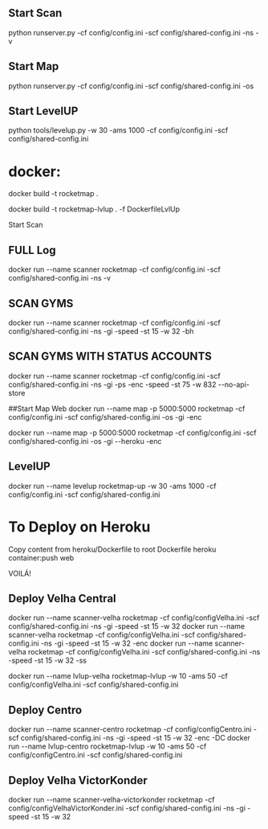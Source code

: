 ## Start Scan
python runserver.py -cf config/config.ini -scf config/shared-config.ini -ns -v

## Start Map
python runserver.py -cf config/config.ini -scf config/shared-config.ini -os

## Start LevelUP
python tools/levelup.py -w 30 -ams 1000 -cf config/config.ini -scf config/shared-config.ini

# docker:
docker build -t rocketmap .

docker build -t rocketmap-lvlup . -f DockerfileLvlUp 

Start Scan

## FULL Log
docker run --name scanner rocketmap -cf config/config.ini -scf config/shared-config.ini -ns -v

## SCAN GYMS
docker run --name scanner rocketmap -cf config/config.ini -scf config/shared-config.ini -ns -gi -speed -st 15 -w 32 -bh

## SCAN GYMS WITH STATUS ACCOUNTS
docker run --name scanner rocketmap -cf config/config.ini -scf config/shared-config.ini -ns -gi -ps -enc -speed -st 75 -w 832 --no-api-store

##Start Map Web
docker run --name map -p 5000:5000 rocketmap -cf config/config.ini -scf config/shared-config.ini -os -gi -enc

docker run --name map -p 5000:5000 rocketmap -cf config/config.ini -scf config/shared-config.ini -os -gi --heroku -enc


## LevelUP
docker run --name levelup rocketmap-up -w 30 -ams 1000 -cf config/config.ini -scf config/shared-config.ini


# To Deploy on Heroku
Copy content from heroku/Dockerfile to root Dockerfile
heroku container:push web

VOILÁ!

## Deploy Velha Central
docker run --name scanner-velha rocketmap -cf config/configVelha.ini -scf config/shared-config.ini -ns -gi -speed -st 15 -w 32
docker run --name scanner-velha rocketmap -cf config/configVelha.ini -scf config/shared-config.ini -ns -gi -speed -st 15 -w 32 -enc
docker run --name scanner-velha rocketmap -cf config/configVelha.ini -scf config/shared-config.ini -ns -speed -st 15 -w 32 -ss

docker run --name lvlup-velha rocketmap-lvlup -w 10 -ams 50 -cf config/configVelha.ini -scf config/shared-config.ini

## Deploy Centro
docker run --name scanner-centro rocketmap -cf config/configCentro.ini -scf config/shared-config.ini -ns -gi -speed -st 15 -w 32 -enc -DC
docker run --name lvlup-centro rocketmap-lvlup -w 10 -ams 50 -cf config/configCentro.ini -scf config/shared-config.ini

## Deploy Velha VictorKonder
docker run --name scanner-velha-victorkonder rocketmap -cf config/configVelhaVictorKonder.ini -scf config/shared-config.ini -ns -gi -speed -st 15 -w 32
